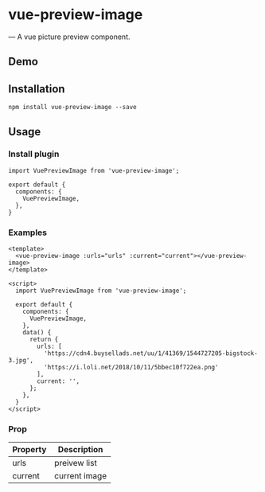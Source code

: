 # vue-preview-image

— A vue picture preview component.

## Demo

## Installation

```
npm install vue-preview-image --save
```

## Usage

### Install plugin

```
import VuePreviewImage from 'vue-preview-image';

export default {
  components: {
    VuePreviewImage,
  },
}
```

### Examples

```
<template>
  <vue-preview-image :urls="urls" :current="current"></vue-preview-image>
</template>

<script>
  import VuePreviewImage from 'vue-preview-image';

  export default {
    components: {
      VuePreviewImage,
    },
    data() {
      return {
        urls: [
          'https://cdn4.buysellads.net/uu/1/41369/1544727205-bigstock-3.jpg',
          'https://i.loli.net/2018/10/11/5bbec10f722ea.png'
        ],
        current: '',
      };
    },
  }
</script>
```

### Prop

| Property | Description |
| ------ | ------ |
| urls | preivew list |
| current | current image |
